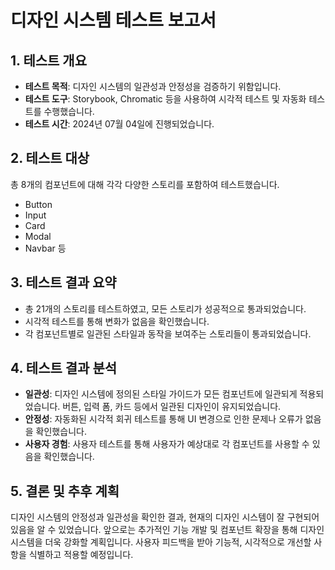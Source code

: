 # 디자인 시스템 테스트 보고서

## 1. 테스트 개요

- **테스트 목적**: 디자인 시스템의 일관성과 안정성을 검증하기 위함입니다.
- **테스트 도구**: Storybook, Chromatic 등을 사용하여 시각적 테스트 및 자동화 테스트를 수행했습니다.
- **테스트 시간**: 2024년 07월 04일에 진행되었습니다.

## 2. 테스트 대상

총 8개의 컴포넌트에 대해 각각 다양한 스토리를 포함하여 테스트했습니다.

- Button
- Input
- Card
- Modal
- Navbar 등

## 3. 테스트 결과 요약

- 총 21개의 스토리를 테스트하였고, 모든 스토리가 성공적으로 통과되었습니다.
- 시각적 테스트를 통해 변화가 없음을 확인했습니다.
- 각 컴포넌트별로 일관된 스타일과 동작을 보여주는 스토리들이 통과되었습니다.

## 4. 테스트 결과 분석

- **일관성**: 디자인 시스템에 정의된 스타일 가이드가 모든 컴포넌트에 일관되게 적용되었습니다. 버튼, 입력 폼, 카드 등에서 일관된 디자인이 유지되었습니다.
- **안정성**: 자동화된 시각적 회귀 테스트를 통해 UI 변경으로 인한 문제나 오류가 없음을 확인했습니다.
- **사용자 경험**: 사용자 테스트를 통해 사용자가 예상대로 각 컴포넌트를 사용할 수 있음을 확인했습니다.

## 5. 결론 및 추후 계획

디자인 시스템의 안정성과 일관성을 확인한 결과, 현재의 디자인 시스템이 잘 구현되어 있음을 알 수 있었습니다. 
앞으로는 추가적인 기능 개발 및 컴포넌트 확장을 통해 디자인 시스템을 더욱 강화할 계획입니다. 사용자 피드백을 받아 기능적, 시각적으로 개선할 사항을 식별하고 적용할 예정입니다.

